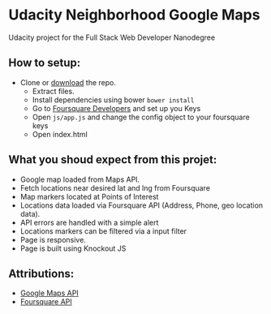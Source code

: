 # Udacity Neighborhood Google Maps

Udacity project for the Full Stack Web Developer Nanodegree

## How to setup:
* Clone or [download](https://github.com/diegopettengill/ufsn-neighborhood/archive/master.zip) the repo.
  * Extract files.
  * Install dependencies using bower ``bower install``
  * Go to [Foursquare Developers](https://developer.foursquare.com/) and set up you Keys
  * Open ``js/app.js`` and change the config object to your foursquare keys
  * Open index.html

## What you shoud expect from this projet:
* Google map loaded from Maps API.
* Fetch locations near desired lat and lng from Foursquare
* Map markers located at Points of Interest
* Locations data loaded via Foursquare API (Address, Phone,  geo location data).
* API errors are handled with a simple alert
* Locations markers can be filtered via a input filter
* Page is responsive.
* Page is built using Knockout JS

## Attributions:
* [Google Maps API](https://developers.google.com/maps/)
* [Foursquare API](https://developer.foursquare.com/)